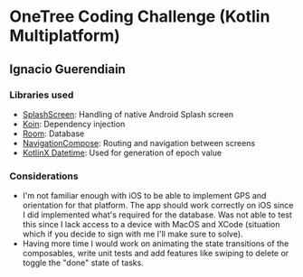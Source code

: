 # OneTree Coding Challenge (Kotlin Multiplatform)

## Ignacio Guerendiain

### Libraries used
- [SplashScreen](https://developer.android.com/develop/ui/views/launch/splash-screen): Handling of native Android Splash screen
- [Koin](https://insert-koin.io/): Dependency injection
- [Room](https://developer.android.com/kotlin/multiplatform/room): Database
- [NavigationCompose](https://developer.android.com/develop/ui/compose/navigation): Routing and navigation between screens
- [KotlinX Datetime](https://github.com/Kotlin/kotlinx-datetime): Used for generation of epoch value

### Considerations
- I'm not familiar enough with iOS to be able to implement GPS and orientation for that platform. The app should work correctly on iOS since I did implemented what's required for the database. Was not able to test this since I lack access to a device with MacOS and XCode (situation which if you decide to sign with me I'll make sure to solve).
- Having more time I would work on animating the state transitions of the composables, write unit tests and add features like swiping to delete or toggle the "done" state of tasks.